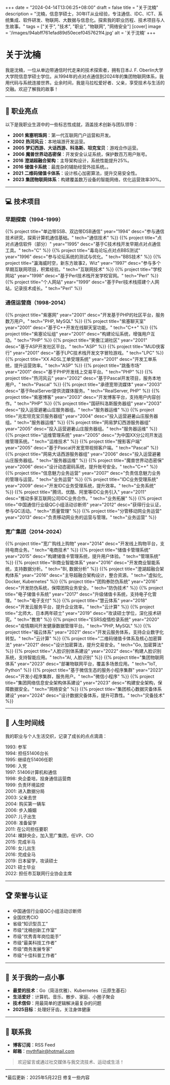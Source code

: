 +++
date = "2024-04-14T13:06:25+08:00"
draft = false
title = "关于沈楠"
description = "沈楠，信息学硕士，30年IT从业经验，专注通信、IDC、ICT、系统集成、软件研发、物联网、大数据与信息化。探索我的职业历程、技术项目与人生故事。"
tags = ["关于", "技术", "职业", "物联网", "网络安全"]
[cover] 
    image = '/images/94abff761efad89d50ecef0457621f4.jpg' 
    alt = '关于沈楠'
+++

# 关于沈楠

我是沈楠，一位从单边带通信时代走来的技术探索者，拥有日本J. F. Oberlin大学大学院信息学硕士学位。从1994年的点对点通信到2024年的集团物联网体系，我用代码与系统连接世界。业余时间，我是马拉松爱好者、父亲，享受技术与生活的交融。欢迎了解我的故事！

---

## 🚀 职业亮点

以下是我职业生涯中的一些标志性成就，涵盖技术创新与团队领导：

- **2001** **紫塞明珠网**：第一代互联网门户运营和开发。
- **2002** **热河风云**：本地端游开发运营。
- **2005** **梦幻西游、大话西游、科洛斯、坦克宝贝**：游戏合作运营。
- **2006** **魔兽世界动态密保**：开发安全认证系统，保护数百万用户账号。
- **2016** **澄湖超融合架构**：主导架构设计，系统性能提升25%。
- **2016** **储值卡系统**：最庞杂的辅助经营外挂系统。。
- **2021** **二维码储值卡体系**：设计核心加密算法，提升交易安全性。
- **2023** **集团物联网体系**：构建覆盖数万设备的智能网络，优化运营效率30%。

---

## 💻 技术项目

### 早期探索（1994-1999）

{{% project title="单边带SSB、双边带DSB通信" year="1994" desc="参与通信技术研究，探索计算机通信基础。" tech="通信技术" %}}
{{% project title="点对点通信软件（部分）" year="1995" desc="基于C技术栈开发早期点对点通信工具。" tech="C" %}}
{{% project title="毒岛论坛点对点BBS测试" year="1996" desc="参与论坛系统的测试与优化。" tech="BBS技术" %}}
{{% project title="瀛海威时空，新东方故事2，Wiz" year="1997" desc="参与多个早期互联网项目，积累经验。" tech="互联网技术" %}}
{{% project title="学校网站" year="1998" desc="基于Perl技术栈开发学校官网。" tech="Perl" %}}
{{% project title="个人网站" year="1999" desc="基于Perl技术栈搭建个人网站，记录技术成长。" tech="Perl" %}}

### 通信运营商（1998-2014）

{{% project title="紫塞网" year="2001" desc="开发基于PHP的社区平台，服务数万用户。" tech="PHP, MySQL" %}}
{{% project title="紫塞聊天室" year="2001" desc="基于C++开发在线聊天室功能。" tech="C++" %}}
{{% project title="紫塞论坛组" year="2001" desc="构建论坛系统，增强用户互动。" tech="PHP" %}}
{{% project title="笑傲江湖社区" year="2001" desc="基于ASP开发社区平台。" tech="ASP" %}}
{{% project title="MUD侠客行" year="2001" desc="基于LPC技术栈开发文字冒险游戏。" tech="LPC" %}}
{{% project title="XX ADSL工单受理系统" year="2001" desc="开发工单系统，提升运营效率。" tech="ASP" %}}
{{% project title="跳蚤市场" year="2001" desc="基于PHP开发线上交易平台。" tech="PHP" %}}
{{% project title="热河风云" year="2002" desc="基于Pascal开发项目，服务本地用户。" tech="Pascal" %}}
{{% project title="承德宽带流媒体" year="2003" desc="基于RealServer提供流媒体服务。" tech="RealServer, PHP" %}}
{{% project title="紫塞博客" year="2003" desc="开发博客平台，支持用户内容创作。" tech="PHP" %}}
{{% project title="国研科洛斯服务器组" year="2003" desc="投入运营避暑山庄服务器组。" tech="服务器运维" %}}
{{% project title="兆宏坦克宝贝服务器组" year="2004" desc="投入运营避暑山庄服务器组。" tech="服务器运维" %}}
{{% project title="网易梦幻西游服务器组" year="2005" desc="投入运营避暑山庄服务器组。" tech="服务器运维" %}}
{{% project title="运维管理系统" year="2005" desc="为中国XX分公司开发运维管理系统。" tech="运维技术" %}}
{{% project title="搜影客户端" year="2005" desc="基于Pascal开发宽带视频客户端。" tech="Pascal" %}}
{{% project title="网易大话西游服务器组" year="2006" desc="投入运营避暑山庄服务器组。" tech="服务器运维" %}}
{{% project title="魔兽世界动态密保" year="2006" desc="设计动态密码系统，提升账号安全。" tech="C++" %}}
{{% project title="信息魅力业务运营" year="2007" desc="负责信息魅力业务的管理与运营。" tech="业务运营" %}}
{{% project title="IDC业务受理系统" year="2009" desc="开发IDC业务受理系统，提升效率。" tech="业务系统" %}}
{{% project title="腾讯、优酷、阿里等IDC业务引入" year="2011" desc="推动多家互联网公司IDC业务合作。" tech="业务拓展" %}}
{{% project title="中国通信行业级QC小组活动诊断师" year="2012" desc="获得行业认证，参与QC活动。" tech="质量管理" %}}
{{% project title="分管移动网业务运营" year="2013" desc="负责移动网业务的运营与管理。" tech="业务运营" %}}

### 宽广集团（2014-2024）

{{% project title="宽广购线上购物" year="2014" desc="开发线上购物平台，支持电商业务。" tech="电商技术" %}}
{{% project title="储值卡管理系统" year="2015" desc="构建储值卡管理系统，提升用户体验。" tech="管理系统" %}}
{{% project title="BI商业智能体系" year="2016" desc="开发商业智能系统，支持数据分析。" tech="BI, 数据分析" %}}
{{% project title="澄湖超融合架构体系" year="2016" desc="主导超融合架构设计，整合资源。" tech="虚拟化, Docker, Kubernetes" %}}
{{% project title="团购券防伪系统" year="2016" desc="开发防伪系统，保障团购业务安全。" tech="防伪技术" %}}
{{% project title="电子储值卡系统" year="2017" desc="升级储值卡系统，支持电子化管理。" tech="电子支付" %}}
{{% project title="慧云体系" year="2018" desc="开发云服务平台，提升企业效率。" tech="云计算" %}}
{{% project title="北师大、日本两年硕士" year="2019" desc="攻读硕士学位，深化技术研究。" tech="教育" %}}
{{% project title="ESRS疫情检录系统" year="2020" desc="疫情期间开发健康数据管理平台。" tech="PHP, MySQL" %}}
{{% project title="福云体系" year="2021" desc="开发云服务体系，支持企业数字化转型。" tech="云计算" %}}
{{% project title="二维码储值卡体系及核心加密算法" year="2021" desc="设计加密算法，提升交易安全。" tech="Go, 加密算法" %}}
{{% project title="人脸识别体系建设" year="2022" desc="构建人脸识别系统，支持智能应用。" tech="AI, 人脸识别" %}}
{{% project title="集团物联网体系" year="2023" desc="部署物联网平台，覆盖多场景应用。" tech="IoT, Python" %}}
{{% project title="基于微信生态的服务小程序集群" year="2023" desc="开发小程序集群，服务用户。" tech="微信小程序" %}}
{{% project title="集团网络信息安全架构体系建设" year="2023" desc="构建安全架构，保障数据安全。" tech="网络安全" %}}
{{% project title="集团核心数据灾备体系建设" year="2024" desc="设计数据灾备体系，提升可靠性。" tech="灾备技术" %}}

---

## 📅 人生时间线

我的职业与个人生活交织，记录了成长的点点滴滴：

<div class="timeline">
  <div class="timeline-item"><span class="timeline-year">1993</span>: 参军</div>
  <div class="timeline-item"><span class="timeline-year">1994</span>: 担任51406台长</div>
  <div class="timeline-item"><span class="timeline-year">1995</span>: 继续在51406任职</div>
  <div class="timeline-item"><span class="timeline-year">1996</span>: 入党</div>
  <div class="timeline-item"><span class="timeline-year">1997</span>: 51406计算机和通信</div>
  <div class="timeline-item"><span class="timeline-year">1998</span>: 央企委培，投身通信运营商</div>
  <div class="timeline-item"><span class="timeline-year">1999</span>: 负责环境监控</div>
  <div class="timeline-item"><span class="timeline-year">2001</span>: 进入数据分局</div>
  <div class="timeline-item"><span class="timeline-year">2003</span>: 父亲去世</div>
  <div class="timeline-item"><span class="timeline-year">2004</span>: 购买第一辆车</div>
  <div class="timeline-item"><span class="timeline-year">2006</span>: 步入婚姻</div>
  <div class="timeline-item"><span class="timeline-year">2007</span>: 儿子出生</div>
  <div class="timeline-item"><span class="timeline-year">2008</span>: 准备留学</div>
  <div class="timeline-item"><span class="timeline-year">2011</span>: 在公司担任要职</div>
  <div class="timeline-item"><span class="timeline-year">2014</span>: 裸辞央企，加入宽广集团，任VP、CIO</div>
  <div class="timeline-item"><span class="timeline-year">2015</span>: 完成半马</div>
  <div class="timeline-item"><span class="timeline-year">2016</span>: 女儿出生</div>
  <div class="timeline-item"><span class="timeline-year">2016</span>: 完成全马</div>
  <div class="timeline-item"><span class="timeline-year">2019</span>: 日本留学，攻读硕士</div>
  <div class="timeline-item"><span class="timeline-year">2021</span>: 硕士毕业</div>
  <div class="timeline-item"><span class="timeline-year">2022</span>: 担任市互联网行业协会主席</div>
</div>

---

## 🏆 荣誉与认证

- 中国通信行业级QC小组活动诊断师
- 全国优秀CIO
- 省级“知识型员工”
- 市级“沈楠创新工作室”
- 市级“优秀青年岗位能手”
- 市级“最美科技工作者”
- 市级“商务发展专家”
- 市级“十佳科普工作者”

---

## 👤 关于我的一点小事

- **最爱的技术**：Go（简洁优雅）、Kubernetes（云原生基石）
- **生活爱好**：计算机、音乐、散步、家庭、小圈子聚会
- **技术信仰**：用最简单的逻辑解决最复杂的问题
- **2025目标**：处理好牙齿，关注身体健康

---

## 🔗 联系我

- **博客订阅**：RSS Feed
- **邮箱**：mythflair@hotmail.com

> 欢迎留言或通过社交媒体与我交流技术、运动或生活！

---

*最后更新：2025年5月22日 修复一些内容
